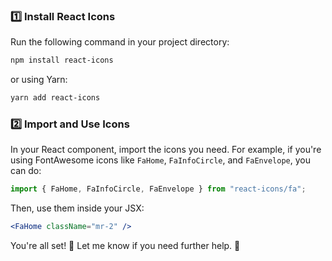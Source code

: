 ### 1️⃣ Install React Icons  
Run the following command in your project directory:
```bash
npm install react-icons
```
or using Yarn:
```bash
yarn add react-icons
```

### 2️⃣ Import and Use Icons  
In your React component, import the icons you need. For example, if you're using FontAwesome icons like `FaHome`, `FaInfoCircle`, and `FaEnvelope`, you can do:

```jsx
import { FaHome, FaInfoCircle, FaEnvelope } from "react-icons/fa";
```

Then, use them inside your JSX:
```jsx
<FaHome className="mr-2" />
```

You're all set! 🎉 Let me know if you need further help. 🚀
